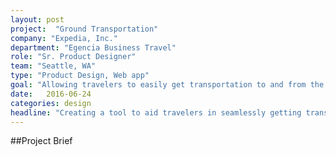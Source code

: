 ```yaml
---
layout: post
project:  "Ground Transportation"
company: "Expedia, Inc."
department: "Egencia Business Travel"
role: "Sr. Product Designer"
team: "Seattle, WA"
type: "Product Design, Web app"
goal: "Allowing travelers to easily get transportation to and from the airport."
date:   2016-06-24
categories: design
headline: "Creating a tool to aid travelers in seamlessly getting transportation to and from the airport."
---
```


##Project Brief                                                      
